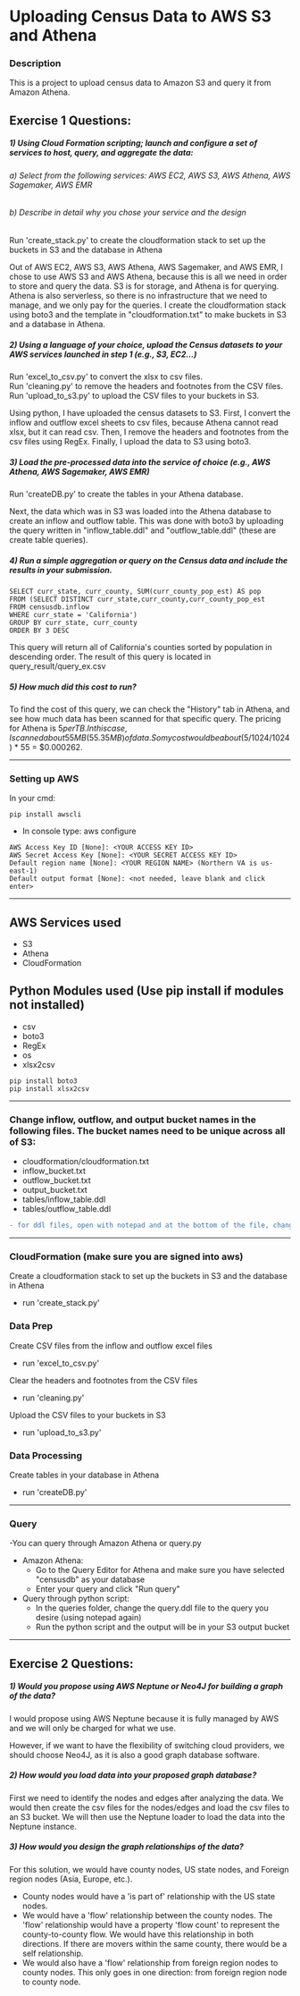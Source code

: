 # Uploading Census Data to AWS S3 and Athena

### Description
This is a project to upload census data to Amazon S3 and query it from Amazon Athena.   

## Exercise 1 Questions:


##### 1) Using Cloud Formation scripting; launch and configure a set of services to host, query, and aggregate the data:
######  a) Select from the following services: AWS EC2, AWS S3, AWS Athena, AWS Sagemaker, AWS EMR
######  b) Describe in detail why you chose your service and the design
Run 'create_stack.py' to create the cloudformation stack to set up the buckets in S3 and the database in Athena

Out of AWS EC2, AWS S3, AWS Athena, AWS Sagemaker, and AWS EMR, I chose to use AWS S3 and AWS Athena, because this is all we need in order to store and query the data. S3 is for storage, and Athena is for querying. Athena is also serverless, so there is no infrastructure that we need to manage, and we only pay for the queries. I create the cloudformation stack using boto3 and the template in "cloudformation.txt" to make buckets in S3 and a database in Athena.  


##### 2) Using a language of your choice, upload the Census datasets to your AWS services launched in step 1 (e.g., S3, EC2...)
Run 'excel_to_csv.py' to convert the xlsx to csv files.  
Run 'cleaning.py' to remove the headers and footnotes from the CSV files.  
Run 'upload_to_s3.py' to upload the CSV files to your buckets in S3.


Using python, I have uploaded the census datasets to S3. First, I convert the inflow and outflow excel sheets to csv files, because Athena cannot read xlsx, but it can read csv. Then, I remove the headers and footnotes from the csv files using RegEx. Finally, I upload the data to S3 using boto3.  
##### 3) Load the pre-processed data into the service of choice (e.g., AWS Athena, AWS Sagemaker, AWS EMR)
Run 'createDB.py' to create the tables in your Athena database.

Next, the data which was in S3 was loaded into the Athena database to create an inflow and outflow table. This was done with boto3 by uploading the query written in "inflow_table.ddl" and "outflow_table.ddl" (these are create table queries).
##### 4) Run a simple aggregation or query on the Census data and include the results in your submission.
```
SELECT curr_state, curr_county, SUM(curr_county_pop_est) AS pop
FROM (SELECT DISTINCT curr_state,curr_county,curr_county_pop_est
FROM censusdb.inflow
WHERE curr_state = 'California')
GROUP BY curr_state, curr_county
ORDER BY 3 DESC
```
This query will return all of California's counties sorted by population in descending order. The result of this query is located in query_result/query_ex.csv


##### 5) How much did this cost to run?
To find the cost of this query, we can check the "History" tab in Athena, and see how much data has been scanned for that specific query. The pricing for Athena is $5 per TB. In this case, I scanned about 55 MB (55.35 MB) of data. So my cost would be about ($5/1024/1024) * 55 = $0.000262.

---



### Setting up AWS
In your cmd:
```
pip install awscli
```
* In console  type: aws configure  
```
AWS Access Key ID [None]: <YOUR ACCESS KEY ID>
AWS Secret Access Key [None]: <YOUR SECRET ACCESS KEY ID>
Default region name [None]: <YOUR REGION NAME> (Northern VA is us-east-1)
Default output format [None]: <not needed, leave blank and click enter>
```
---
AWS Services used
---
  * S3
  * Athena
  * CloudFormation  


   Python Modules used (Use pip install if modules not installed)
---
  * csv
  * boto3
  * RegEx
  * os
  * xlsx2csv
  ```
  pip install boto3
  pip install xlsx2csv
  ```
---

### Change inflow, outflow, and output bucket names in the following files. The bucket names need to be unique across all of S3:

  - cloudformation/cloudformation.txt
  - inflow_bucket.txt
  - outflow_bucket.txt
  - output_bucket.txt
  - tables/inflow_table.ddl
  - tables/outflow_table.ddl

  ```diff
  - for ddl files, open with notepad and at the bottom of the file, change LOCATION 's3://census-inflow-data/' to LOCATION 's3://<YOUR_BUCKET_NAME>/'
  ```

---
### CloudFormation (make sure you are signed into aws)
Create a cloudformation stack to set up the buckets in S3 and the database in Athena
  - run 'create_stack.py'

### Data Prep
Create CSV files from the inflow and outflow excel files
  - run 'excel_to_csv.py'   

Clear the headers and footnotes from the CSV files
  - run 'cleaning.py'

Upload the CSV files to your buckets in S3
  - run 'upload_to_s3.py'


### Data Processing
Create tables in your database in Athena
  - run 'createDB.py'
---
### Query

  -You can query through Amazon Athena or query.py

  - Amazon Athena:
    - Go to the Query Editor for Athena and make sure you have selected "censusdb" as your database
    - Enter your query and click "Run query"
  - Query through python script:
    - In the queries folder, change the query.ddl file to the query you desire (using notepad again)
    - Run the python script and the output will be in your S3 output bucket

---
## Exercise 2 Questions:

##### 1) Would you propose using AWS Neptune or Neo4J for building a graph of the data?

I would propose using AWS Neptune because it is fully managed by AWS and we will only be charged for what we use.

However, if we want to have the flexibility of switching cloud providers, we should choose Neo4J, as it is also a good graph database software.

##### 2) How would you load data into your proposed graph database?

First we need to identify the nodes and edges after analyzing the data. We would then create the csv files for the nodes/edges and load the csv files to an S3 bucket. We will then use the Neptune loader to load the data into the Neptune instance.  



##### 3) How would you design the graph relationships of the data?

For this solution, we would have county nodes, US state nodes, and Foreign region nodes (Asia, Europe, etc.).
- County nodes would have a 'is part of' relationship with the US state nodes.
- We would have a 'flow' relationship between the county nodes. The 'flow' relationship would have a property 'flow count' to represent the county-to-county flow. We would have this relationship in both directions. If there are movers within the same county, there would be a self relationship.
- We would also have a 'flow' relationship from foreign region nodes to county nodes. This only goes in one direction: from foreign region node to county node.
